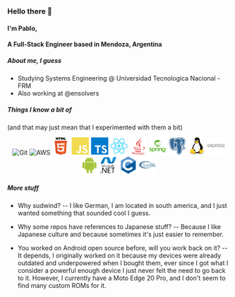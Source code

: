 ### Hello there 👋

#### I'm Pablo,
#### A Full-Stack Engineer based in Mendoza, Argentina

##### About me, I guess

- Studying Systems Engineering @ Universidad Tecnologica Nacional - FRM
- Also working at @ensolvers

##### Things I know a bit of
(and that may just mean that I experimented with them a bit)
<div align="center">
    <img src="https://www.vectorlogo.zone/logos/git-scm/git-scm-icon.svg" alt="Git" width="40" height="40"/>
    <img src="https://a0.awsstatic.com/libra-css/images/logos/aws_logo_smile_1200x630.png" alt ="AWS" width="60" height="32"/>
    <img src="https://github.com/devicons/devicon/raw/master/icons/html5/html5-original-wordmark.svg" alt="HTML5" width="40" height="40"/>
    <img src="https://github.com/devicons/devicon/raw/master/icons/javascript/javascript-plain.svg" alt="JavaScript" width="40" height="40"/>
    <img src="https://github.com/devicons/devicon/raw/master/icons/typescript/typescript-plain.svg" alt="TypeScript" width="40" height="40"/>
    <img src="https://github.com/devicons/devicon/raw/master/icons/react/react-original.svg" alt="React" width="40" height="40"/>
    <img src="https://github.com/devicons/devicon/raw/master/icons/java/java-plain.svg" alt="Java" width="40" height="40"/>
    <img src="https://github.com/devicons/devicon/raw/master/icons/spring/spring-original-wordmark.svg" alt="Spring" width="40" height="40"/>
    <img src="https://github.com/devicons/devicon/raw/master/icons/postgresql/postgresql-plain.svg" alt="PostgreSQL" width="40" height="40"/>
    <img src="https://github.com/devicons/devicon/raw/master/icons/linux/linux-original.svg" alt="Linux" width="40" height="40"/>
    <img src="https://github.com/devicons/devicon/raw/master/icons/express/express-original-wordmark.svg" alt="Express" width="40" height="40"/>
    <img src="https://github.com/devicons/devicon/raw/master/icons/android/android-plain.svg" alt="Android" width="40" height="40"/>
    <img src="https://github.com/devicons/devicon/raw/master/icons/dot-net/dot-net-original-wordmark.svg" alt=".NET" width="40" height="40"/>
    <img src="https://github.com/devicons/devicon/raw/master/icons/c/c-original.svg" alt="C programming language" width="40" height="40"/>
    <img src="https://github.com/devicons/devicon/raw/master/icons/opengl/opengl-plain.svg" alt="OpenGL" width="40" height="40"/>
</div>

##### More stuff

- Why sudwind? -- I like German, I am located in south america, and I just wanted something that sounded cool I guess.

- Why some repos have references to Japanese stuff? -- Because I like Japanese culture and because sometimes it's just easier to remember.

- You worked on Android open source before, will you work back on it? -- It depends, I originally worked on it because my devices were already outdated and underpowered when I bought them, ever since I got what I consider a powerful enough device I just never felt the need to go back to it. However, I currently have a Moto Edge 20 Pro, and I don't seem to find many custom ROMs for it.
